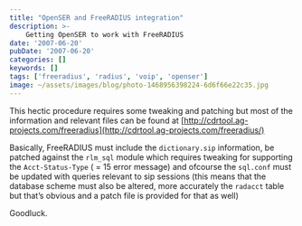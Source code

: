 ```yaml
---
title: "OpenSER and FreeRADIUS integration"
description: >-
    Getting OpenSER to work with FreeRADIUS
date: '2007-06-20'
pubDate: '2007-06-20'
categories: []
keywords: []
tags: ['freeradius', 'radius', 'voip', 'openser']
image: ~/assets/images/blog/photo-1468956398224-6d6f66e22c35.jpg
---
```


This hectic procedure requires some tweaking and patching but most of the information and relevant files can be found at [http://cdrtool.ag-projects.com/freeradius](http://cdrtool.ag-projects.com/freeradius/)

Basically, FreeRADIUS must include the `dictionary.sip` information, be patched against the `rlm_sql` module which requires tweaking for supporting the `Acct-Status-Type` ( = 15 error message) and ofcourse the `sql.conf` must be updated with queries relevant to sip sessions (this means that the database scheme must also be altered, more accurately the `radacct` table but that’s obvious and a patch file is provided for that as well)

Goodluck.

